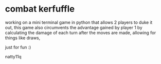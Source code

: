 # combat kerfuffle

working on a mini terminal game in python that allows 2 players to duke it out,
this game also circumvents the advantage gained by player 1 by calculating the damage of each turn after the moves are made,
allowing for things like draws,

just for fun :)

natty11q
